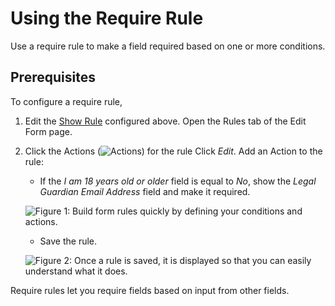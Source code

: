 # Using the Require Rule

Use a require rule to make a field required based on one or more conditions.

## Prerequisites



To configure a require rule,

 1. Edit the [Show Rule](./using-the-show-hide-rule.md) configured above. Open the Rules tab of the Edit Form page.
 1. Click the Actions (![Actions](../../../images/icon-actions.png)) for the rule
  Click *Edit*.
Add an Action to the rule:
      - If the *I am 18 years old or older* field is equal to *No*, show the *Legal Guardian Email Address* field and make it required.

     ![Figure 1: Build form rules quickly by defining your conditions and actions.](../../../images/forms-require-rule.png)

      - Save the rule.

     ![Figure 2: Once a rule is saved, it is displayed so that you can easily understand what it does.](../../../images/forms-require-rule2.png)

Require rules let you require fields based on input from other fields.
